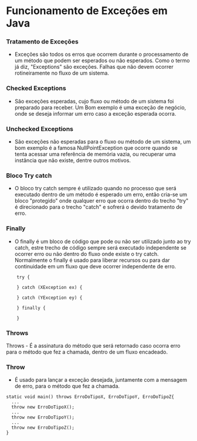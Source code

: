 # Funcionamento de Exceções em Java

### Tratamento de Exceções

- Exceções são todos os erros que ocorrem durante o processamento de um método que podem ser esperados ou não esperados. Como o termo já diz, "Exceptions" são exceções. Falhas que não devem ocorrer rotineiramente no fluxo de um sistema.

### Checked Exceptions

- São exceções esperadas, cujo fluxo ou método de um sistema foi preparado para receber. Um Bom exemplo é uma exceção de negócio, onde se deseja informar um erro caso a exceção esperada ocorra.

### Unchecked Exceptions

- São exceções não esperadas para o fluxo ou método de um sistema, um bom exemplo é a famosa NullPointException que ocorre quando se tenta acessar uma referência de memória vazia, ou recuperar uma instância que não existe, dentre outros motivos.

### Bloco Try catch

- O bloco try catch sempre é utilizado quando no processo que será executado dentro de um método é esperado um erro, então cria-se um bloco "protegido" onde qualquer erro que ocorra dentro do trecho "try" é direcionado para o trecho "catch" e sofrerá o devido tratamento de erro.

### Finally

- O finally é um bloco de código que pode ou não ser utilizado junto ao try catch, estre trecho de código sempre será executado independente se ocorrer erro ou não dentro do fluxo onde existe o try catch. Normalmente o finally é usado para liberar recursos ou para dar continuidade em um fluxo que deve ocorrer independente de erro.

```
    try {

    } catch (XException ex) {

    } catch (YException ey) {

    } finally {

    }
```

### Throws

Throws - É a assinatura do método que será retornado caso ocorra erro para o método que fez a chamada, dentro de um fluxo encadeado.

### Throw

- É usado para lançar a exceção desejada, juntamente com a mensagem de erro, para o método que fez a chamada.

```
static void main() throws ErroDoTipoX, ErroDoTipoY, ErroDoTipoZ{
  ...
  throw new ErroDoTipoX();
  ...
  throw new ErroDoTipoY();
  ...
  throw new ErroDoTipoZ();
}
```
